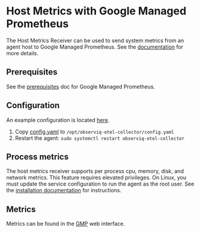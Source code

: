 # Host Metrics with Google Managed Prometheus

The Host Metrics Receiver can be used to send system metrics from an agent host to Google Managed Prometheus. See the [documentation](https://github.com/open-telemetry/opentelemetry-collector-contrib/tree/main/receiver/hostmetricsreceiver) for more details.

## Prerequisites

See the [prerequisites](../README.md) doc for Google Managed Prometheus.

## Configuration

An example configuration is located [here](./config.yaml).

1. Copy [config.yaml](./config.yaml) to `/opt/observiq-otel-collector/config.yaml`
2. Restart the agent: `sudo systemctl restart observiq-otel-collector`

## Process metrics

The host metrics receiver supports per process cpu, memory, disk, and network metrics. This feature requires elevated privileges. On Linux, you must update the service configuration to run the agent as the root user. See the [installation documentation](https://github.com/observIQ/bindplane-otel-collector/blob/main/docs/installation-linux.md#configuring-the-agent) for instructions.

## Metrics

Metrics can be found in the [GMP](https://console.cloud.google.com/monitoring/prometheus) web interface.
